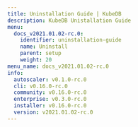 ```yaml
---
title: Uninstallation Guide | KubeDB
description: KubeDB Unistallation Guide
menu:
  docs_v2021.01.02-rc.0:
    identifier: uninstallation-guide
    name: Uninstall
    parent: setup
    weight: 20
menu_name: docs_v2021.01.02-rc.0
info:
  autoscaler: v0.1.0-rc.0
  cli: v0.16.0-rc.0
  community: v0.16.0-rc.0
  enterprise: v0.3.0-rc.0
  installer: v0.16.0-rc.0
  version: v2021.01.02-rc.0
---
```



